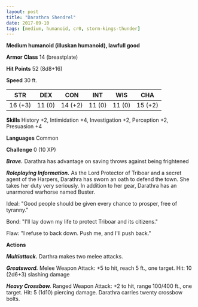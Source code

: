 ```yaml
---
layout: post
title: "Darathra Shendrel"
date: 2017-09-10
tags: [medium, humanoid, cr0, storm-kings-thunder]
---
```


**Medium humanoid (illuskan humanoid), lawfull good**

**Armor Class** 14 (breastplate)

**Hit Points** 52 (8d8+16)

**Speed** 30 ft.

|   STR   |   DEX   |   CON   |   INT   |   WIS   |   CHA   |
|:-----:|:-----:|:-----:|:-----:|:-----:|:-----:|
| 16 (+3) | 11 (0) | 14 (+2) | 11 (0) | 11 (0) | 15 (+2) |

**Skills** History +2, Intimidation +4, Investigation +2, Perception +2, Presuasion +4

**Languages** Common

**Challenge** 0 (10 XP)

***Brave.*** Darathra has advantage on saving throws against being frightened

***Roleplaying Information.*** As the Lord Protector of Triboar and a secret agent of the Harpers, Darathra has sworn an oath to defend the town. She takes her duty very seriously. In addition to her gear, Darathra has an unarmored warhorse named Buster.

Ideal: "Good people should be given every chance to prosper, free of tyranny."

Bond: "I'll lay down my life to protect Triboar and its citizens."

Flaw: "I refuse to back down. Push me, and I'll push back."

**Actions**

***Multiattack.*** Darthra makes two melee attacks.

***Greatsword.*** Melee Weapon Attack: +5 to hit, reach 5 ft., one target. Hit: 10 (2d6+3) slashing damage

***Heavy Crossbow.*** Ranged Weapon Attack: +2 to hit, range 100/400 ft., one target. Hit: 5 (1d10) piercing damage. Darathra carries twenty crossbow bolts.

